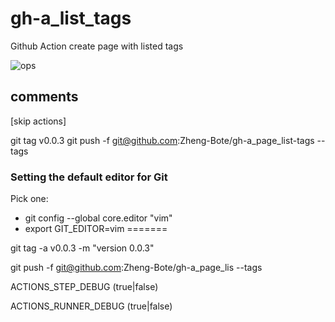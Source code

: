 # gh-a_list_tags

Github Action create page with listed tags

![ops](https://img.shields.io/badge/Status-under_construction-red)

## comments

[skip actions]

git tag v0.0.3
git push -f git@github.com:Zheng-Bote/gh-a_page_list-tags --tags

### Setting the default editor for Git

Pick one:

- git config --global core.editor "vim"
- export GIT_EDITOR=vim
=======

git tag -a v0.0.3 -m "version 0.0.3"

git push -f git@github.com:Zheng-Bote/gh-a_page_lis --tags

ACTIONS_STEP_DEBUG (true|false)

ACTIONS_RUNNER_DEBUG (true|false)

